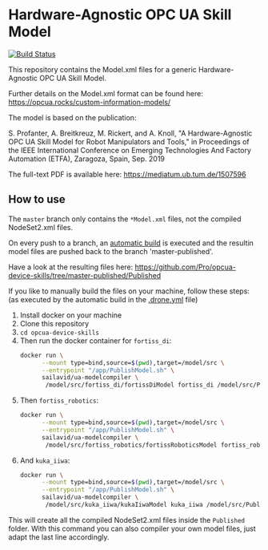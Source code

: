 # Hardware-Agnostic OPC UA Skill Model

[![Build Status](https://cloud.drone.io/api/badges/Pro/opcua-device-skills/status.svg)](https://cloud.drone.io/Pro/opcua-device-skills)

This repository contains the Model.xml files for a generic Hardware-Agnostic OPC UA Skill Model.

Further details on the Model.xml format can be found here:
https://opcua.rocks/custom-information-models/

The model is based on the publication:

S. Profanter, A. Breitkreuz, M. Rickert, and A. Knoll, "A Hardware-Agnostic OPC UA Skill Model for Robot Manipulators and Tools,"
in Proceedings of the IEEE International Conference on Emerging Technologies And Factory Automation (ETFA), Zaragoza, Spain, Sep. 2019

The full-text PDF is available here: https://mediatum.ub.tum.de/1507596

## How to use

The `master` branch only contains the `*Model.xml` files, not the compiled NodeSet2.xml files.

On every push to a branch, an [automatic build](https://cloud.drone.io/Pro/opcua-device-skills) is executed and the resultin model files are pushed back to the branch 'master-published'.

Have a look at the resulting files here:
https://github.com/Pro/opcua-device-skills/tree/master-published/Published

If you like to manually build the files on your machine, follow these steps:
(as executed by the automatic build in the [.drone.yml](https://github.com/Pro/opcua-device-skills/blob/master/.drone.yml) file)

1. Install docker on your machine
2. Clone this repository
3. `cd opcua-device-skills`
4. Then run the docker container for `fortiss_di`:
	```bash
	docker run \
		  --mount type=bind,source=$(pwd),target=/model/src \
		  --entrypoint "/app/PublishModel.sh" \
		  sailavid/ua-modelcompiler \
		   /model/src/fortiss_di/fortissDiModel fortiss_di /model/src/Published
	```
5. Then `fortiss_robotics`:
	```bash
	docker run \
		  --mount type=bind,source=$(pwd),target=/model/src \
		  --entrypoint "/app/PublishModel.sh" \
		  sailavid/ua-modelcompiler \
		   /model/src/fortiss_robotics/fortissRoboticsModel fortiss_robotics /model/src/Published
	```
6. And `kuka_iiwa`:
	```bash
	docker run \
		  --mount type=bind,source=$(pwd),target=/model/src \
		  --entrypoint "/app/PublishModel.sh" \
		  sailavid/ua-modelcompiler \
		   /model/src/kuka_iiwa/kukaIiwaModel kuka_iiwa /model/src/Published
	```

This will create all the compiled NodeSet2.xml files inside the `Published` folder.
With this command you can also compiler your own model files, just adapt the last line accordingly.